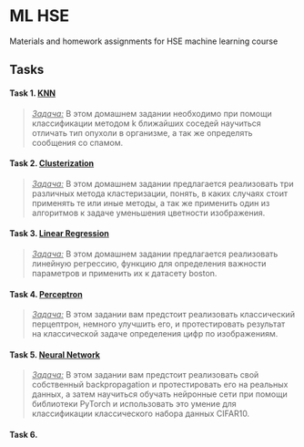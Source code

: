 # ML HSE

Materials and homework assignments for HSE machine learning course

## Tasks
#### Task 1. [KNN](/Homeworks/Homework_1)
>   <ins><i>Задача:</i></ins> В этом домашнем задании 
> необходимо при помощи классификации методом k
> ближайших соседей научиться отличать тип опухоли
> в организме, а так же определять сообщения со спамом.

#### Task 2. [Clusterization](/Homeworks/Homework_2)
>    <ins><i>Задача:</i></ins> В этом домашнем задании
> предлагается реализовать три различных метода кластеризации,
> понять, в каких случаях стоит применять те или иные методы, 
> а так же применить один из алгоритмов
> к задаче уменьшения цветности изображения.

#### Task 3. [Linear Regression](/Homeworks/Homework_3)
>   <ins><i>Задача:</i></ins> В этом домашнем задании предлагается реализовать
> линейную регрессию, функцию для определения важности параметров 
> и применить их к датасету boston.

#### Task 4. [Perceptron](/Homeworks/Homework_4)
>   <ins><i>Задача:</i></ins> В этом задании вам 
> предстоит реализовать классический перцептрон, 
> немного улучшить его, и протестировать результат на 
> классической задаче определения цифр по изображениям.

#### Task 5. [Neural Network](/Homeworks/Homework_5)
>   <ins><i>Задача:</i></ins> В этом задании вам 
>  предстоит реализовать свой собственный backpropagation
> и протестировать его на реальных данных, а затем
> научиться обучать нейронные сети при помощи
> библиотеки PyTorch и использовать это умение для
> классификации классического набора данных CIFAR10.

#### Task 6.